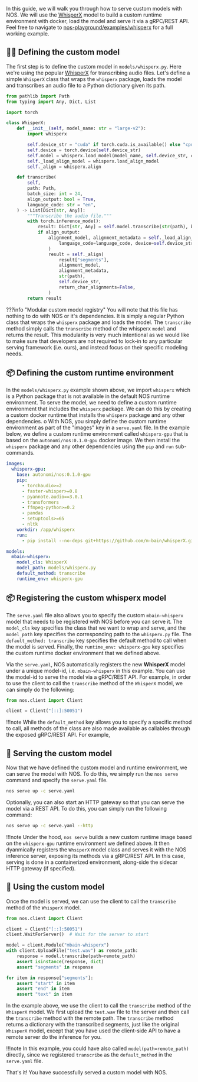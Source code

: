 In this guide, we will walk you through how to serve custom models with NOS. We will use the [WhisperX](https://github.com/m-bain/whisperX) model to build a custom runtime environment with docker, load the model and serve it via a gRPC/REST API. Feel free to navigate to [nos-playground/examples/whisperx](https://github.com/autonomi-ai/nos-playground/tree/main/examples/whisperx) for a full working example.

## 👩‍💻 Defining the custom model

The first step is to define the custom model in `models/whisperx.py`. Here we're using the popular [WhisperX](https://github.com/m-bain/whisperX) for transcribing audio files. Let's define a simple `WhisperX` class that wraps the `whisperx` package, loads the model and transcribes an audio file to a Python dictionary given its path.

```python linenums="1"  title="models/whisperx.py"
from pathlib import Path
from typing import Any, Dict, List

import torch

class WhisperX:
    def __init__(self, model_name: str = "large-v2"):
        import whisperx

        self.device_str = "cuda" if torch.cuda.is_available() else "cpu"
        self.device = torch.device(self.device_str)
        self.model = whisperx.load_model(model_name, self.device_str, compute_type="float16")
        self._load_align_model = whisperx.load_align_model
        self._align = whisperx.align

    def transcribe(
        self,
        path: Path,
        batch_size: int = 24,
        align_output: bool = True,
        language_code: str = "en",
    ) -> List[Dict[str, Any]]:
        """Transcribe the audio file."""
        with torch.inference_mode():
            result: Dict[str, Any] = self.model.transcribe(str(path), batch_size=batch_size)
            if align_output:
                alignment_model, alignment_metadata = self._load_align_model(
                    language_code=language_code, device=self.device_str
                )
                result = self._align(
                    result["segments"],
                    alignment_model,
                    alignment_metadata,
                    str(path),
                    self.device_str,
                    return_char_alignments=False,
                )
        return result
```

???info "Modular custom model registry"
    You will note that this file has nothing to do with NOS or it's dependencies. It is simply a regular Python class that wraps the `whisperx` package and loads the model. The `transcribe` method simply calls the `transcribe` method of the whisperx `model` and returns the result. This modularity is very much intentional as we would like to make sure that developers are not required to lock-in to any particular serving framework (i.e. ours), and instead focus on their specific modeling needs. 

## 📦 Defining the custom runtime environment

In the `models/whisperx.py` example shown above, we import `whisperx` which is a Python package that is not available in the default NOS runtime environment. To serve the model, we need to define a custom runtime environment that includes the `whisperx` package. We can do this by creating a custom docker runtime that installs the `whisperx` package and any other dependencies. 
o
With NOS, you simply define the custom runtime environment as part of the "images" key in a `serve.yaml` file. In the example below, we define a custom runtime environment called `whisperx-gpu` that is based on the `autonomi/nos:0.1.0-gpu` docker image. We then install the `whisperx` package and any other dependencies using the `pip` and `run` sub-commands.

```yaml linenums="1" title="serve.yaml"
images:
  whisperx-gpu:
    base: autonomi/nos:0.1.0-gpu
    pip:
      - torchaudio>=2
      - faster-whisper>=0.8
      - pyannote.audio==3.0.1
      - transformers
      - ffmpeg-python>=0.2
      - pandas
      - setuptools>=65
      - nltk
    workdir: /app/whisperx
    run:
      - pip install --no-deps git+https://github.com/m-bain/whisperX.git

models:
  mbain-whisperx:
    model_cls: WhisperX
    model_path: models/whisperx.py
    default_method: transcribe
    runtime_env: whisperx-gpu
```

## 📦 Registering the custom whisperx model

The `serve.yaml` file also allows you to specify  the custom `mbain-whisperx` model that needs to be registered with NOS before you can serve it. The `model_cls` key specifies the class that we want to wrap and serve, and the `model_path` key specifies the corresponding path to the `whisperx.py` file. The `default_method: transcribe` key specifies the default method to call when the model is served. Finally, the `runtime_env: whisperx-gpu` key specifies the custom runtime docker environment that we defined above.

Via the `serve.yaml`, NOS automatically registers the new **WhisperX** model under a unique model-id, i.e. `mbain-whisperx` in this example. You can use the model-id to serve the model via a gRPC/REST API. For example, in order to use the client to call the `transcribe` method of the `WhisperX` model, we can simply do the following:

```python linenums="1" title="client.py"
from nos.client import Client

client = Client("[::]:50051")
```

!!!note
    While the `default_method` key allows you to specify a specific method to call, all methods of the class are also made available as callables through the exposed gRPC/REST API. For example, 


## 🚀 Serving the custom model

Now that we have defined the custom model and runtime environment, we can serve the model with NOS. To do this, we simply run the `nos serve` command and specify the `serve.yaml` file. 

```bash
nos serve up -c serve.yaml
```

Optionally, you can also start an HTTP gateway so that you can serve the model via a REST API. To do this, you can simply run the following command:

```bash
nos serve up -c serve.yaml --http
```

!!!note 
    Under the hood, `nos serve` builds a new custom runtime image based on the `whisperx-gpu` runtime environment we defined above. It then dyanmically registers the `WhsiperX` model class and serves it with the NOS inference server, exposing its methods via a gRPC/REST API. In this case, serving is done in a containerized environment, along-side the sidecar HTTP gateway (if specified).

## 📡 Using the custom model

Once the model is served, we can use the client to call the `transcribe` method of the `WhisperX` model. 

```python linenums="1" title="client.py"
from nos.client import Client

client = Client("[::]:50051")
client.WaitForServer()  # Wait for the server to start

model = client.Module("mbain-whisperx")
with client.UploadFile("test.wav") as remote_path:
    response = model.transcribe(path=remote_path)
    assert isinstance(response, dict)
    assert "segments" in response

for item in response["segments"]:
    assert "start" in item
    assert "end" in item
    assert "text" in item
```

In the example above, we use the client to call the `transcribe` method of the `WhisperX` model. We first upload the `test.wav` file to the server and then call the `transcribe` method with the remote path. The `transcribe` method returns a dictionary with the transcribed segments, just like the original `WhisperX` model, except that you have used the client-side API to have a remote server do the inference for you. 

!!!note 
    In this example, you could have also called `model(path=remote_path)` directly, since we registered `transcribe` as the `default_method` in the `serve.yaml` file.

That's it! You have successfully served a custom model with NOS.